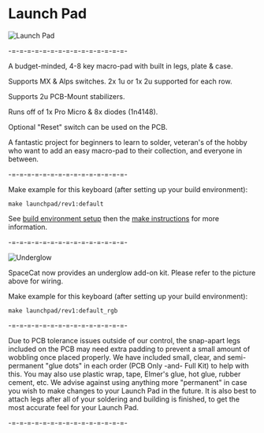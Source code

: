 Launch Pad
===

![Launch Pad](https://i.imgur.com/WVTe0Ku.png)

-=-=-=-=-=-=-=-=-=-=-=-=-=-=-=-

A budget-minded, 4-8 key macro-pad with built in legs, plate & case.

Supports MX & Alps switches. 2x 1u or 1x 2u supported for each row.

Supports 2u PCB-Mount stabilizers.

Runs off of 1x Pro Micro & 8x diodes (1n4148).

Optional "Reset" switch can be used on the PCB.

A fantastic project for beginners to learn to solder, veteran's of the hobby who want to add an easy macro-pad to their collection, and everyone in between.

-=-=-=-=-=-=-=-=-=-=-=-=-=-=-=-

Make example for this keyboard (after setting up your build environment):

    make launchpad/rev1:default

See [build environment setup](https://docs.qmk.fm/#/getting_started_build_tools) then the [make instructions](https://docs.qmk.fm/#/getting_started_make_guide) for more information.

-=-=-=-=-=-=-=-=-=-=-=-=-=-=-=-

![Underglow](https://i.imgur.com/3zFIOmu.jpg)

SpaceCat now provides an underglow add-on kit. Please refer to the picture above for wiring.

Make example for this keyboard (after setting up your build environment):

    make launchpad/rev1:default_rgb

-=-=-=-=-=-=-=-=-=-=-=-=-=-=-=-

Due to PCB tolerance issues outside of our control, the snap-apart legs included on the PCB may need extra padding to prevent a small amount of wobbling once placed properly. We have included small, clear, and semi-permanent "glue dots" in each order (PCB Only -and- Full Kit) to help with this. You may also use plastic wrap, tape, Elmer's glue, hot glue, rubber cement, etc. We advise against using anything more "permanent" in case you wish to make changes to your Launch Pad in the future. It is also best to attach legs after all of your soldering and building is finished, to get the most accurate feel for your Launch Pad.

-=-=-=-=-=-=-=-=-=-=-=-=-=-=-=-
